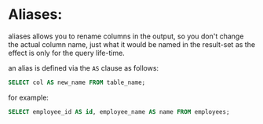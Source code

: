 # Aliases:

aliases allows you to rename columns in the output, so you don't change the actual column name, just what it would be named in the result-set as the effect is only for the query life-time.

an alias is defined via the `AS` clause as follows:

```sql
SELECT col AS new_name FROM table_name;
```

for example:

```sql
SELECT employee_id AS id, employee_name AS name FROM employees;
```

